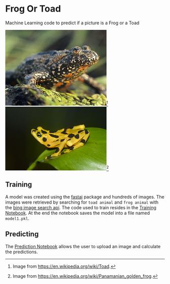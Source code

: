 # Frog Or Toad
Machine Learning code to predict if a picture is a Frog or a Toad

![Toad Image](320px-Bombina_bombina_1_(Marek_Szczepanek)_tight_crop.jpeg)[^1] ![Frog Image](320px-Atelopus_zeteki1.jpeg)[^2]




[^1]: Image from https://en.wikipedia.org/wiki/Toad.
[^2]: Image from https://en.wikipedia.org/wiki/Panamanian_golden_frog.

## Training
A model was created using the [fastai](https://github.com/fastai/fastai) package and hundreds of images.
The images were retrieved by searching for `toad animal` and `frog animal` with the [bing image search api](https://www.microsoft.com/en-us/bing/apis/bing-image-search-api). The code used to train resides in the [Training Notebook](FrogOrToadTrain.ipynb). At the end the notebook saves the model into a file named `model1.pkl`.


## Predicting
The [Prediction Notebook](FrogOrToadPredict.ipynb) allows the user to upload an image and calculate the predictions.


